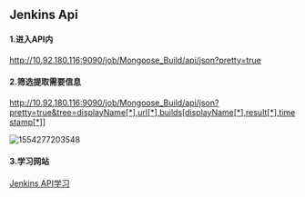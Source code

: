 ## Jenkins Api

#### 1.进入API内

http://10.92.180.116:9090/job/Mongoose_Build/api/json?pretty=true

#### 2.筛选提取需要信息

http://10.92.180.116:9090/job/Mongoose_Build/api/json?pretty=true&tree=displayName[*],url[*],builds[displayName[*],result[*],timestamp[*]]

![1554277203548](C:\Users\10224556\Documents\Scrshot\jenkins01.png)

#### 3.学习网站

[Jenkins API学习](https://www.cnblogs.com/zjsupermanblog/archive/2017/07/26/7238422.html)

